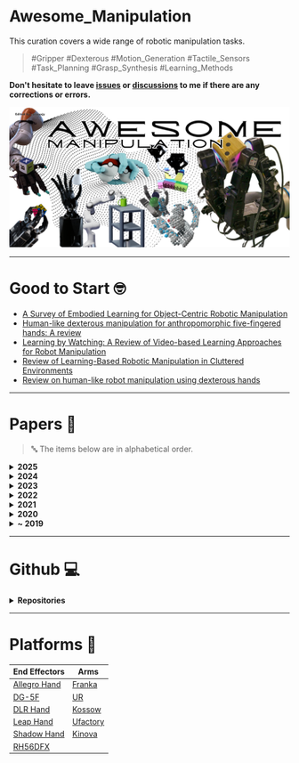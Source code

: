 # Awesome_Manipulation

This curation covers a wide range of robotic manipulation tasks. 
> #Gripper #Dexterous #Motion_Generation #Tactile_Sensors #Task_Planning #Grasp_Synthesis #Learning_Methods

**Don't hesitate to leave [issues](https://github.com/curieuxjy/Awesome_Manipulation/issues) or [discussions](https://github.com/curieuxjy/Awesome_Manipulation/discussions) to me if there are any corrections or errors.**

![](./asset/main.png)

---

# Good to Start 🤓
- [A Survey of Embodied Learning for Object-Centric Robotic Manipulation](https://arxiv.org/abs/2408.11537)
- [Human-like dexterous manipulation for anthropomorphic five-fingered hands: A review](https://doi.org/10.1016/j.birob.2025.100212)
- [Learning by Watching: A Review of Video-based Learning Approaches for Robot Manipulation](https://arxiv.org/abs/2402.07127)
- [Review of Learning-Based Robotic Manipulation in Cluttered Environments](https://www.mdpi.com/1424-8220/22/20/7938)
- [Review on human-like robot manipulation using dexterous hands](https://ietresearch.onlinelibrary.wiley.com/doi/10.1049/ccs2.12073)

---

# Papers 📑
> 🔤 The items below are in alphabetical order.

<details>
<summary><b>2025</b></summary>

- [Beyond Behavior Cloning: Robustness through Interactive Imitation and Contrastive Learning](https://arxiv.org/abs/2502.07645)
- [Biohybrid hand actuated by multiple human muscle tissues](https://www.science.org/doi/10.1126/scirobotics.adr5512)
- [Canonical Representation and Force-Based Pretraining of 3D Tactile for Dexterous Visuo-Tactile Policy Learning](https://arxiv.org/abs/2409.17549)
- [Counterfactual Behavior Cloning: Offline Imitation Learning from Imperfect Human Demonstrations](https://arxiv.org/pdf/2505.10760)
- [Development of a Five-Fingerd Biomimetic Soft Robotic Hand by 3D Printing the Skin and Skeleton as One Unit](https://arxiv.org/abs/2503.00789v1)
- [DexFlow: A Unified Approach for Dexterous Hand Pose Retargeting and Interaction](https://arxiv.org/abs/2505.01083)
- [DexMOTS: Learning Contact-Rich Dexterous Manipulation in an Object-Centric Task Space with Differentiable Simulation](https://dexmots.github.io/dexmots.pdf) [➕](https://dexmots.github.io/)
- [DexterityGen: Foundation Controller for Unprecedented Dexterity](https://arxiv.org/abs/2502.04307)
- [Dexterous Manipulation through Imitation Learning: A Survey](https://arxiv.org/abs/2504.03515)
- [Dexterous Pre-grasp Manipulation for Human-like Functional Categorical Grasping: Deep Reinforcement Learning and Grasp Representations](https://doi.org/10.1109/TASE.2025.3541768)
- [Diffusion-Based Approximate MPC: Fast and Consistent Imitation of Multi-Modal Action Distributions](https://arxiv.org/pdf/2504.04603)
- [DOGlove: Dexterous Manipulation with a Low-Cost Open-Source Haptic Force Feedback Glove](https://arxiv.org/abs/2502.07730v1) [➕](https://do-glove.github.io/)
- [From Simple to Complex Skills: The Case of In-Hand Object Reorientation](https://arxiv.org/abs/2501.05439) [➕](https://dexhier.github.io/)
- [Generalizing Safety Beyond Collision-Avoidance via Latent-Space Reachability Analysis](https://arxiv.org/abs/2502.00935)
- [GLOVER++: Unleashing the Potential of Affordance Learning from Human Behaviors for Robotic Manipulation](https://arxiv.org/pdf/2505.11865)
- [Grounded Vision-Language Interpreter for Integrated Task and Motion Planning](https://arxiv.org/pdf/2506.03270)
- [HOMER: Learning In-the-Wild Mobile Manipulation via Hybrid Imitation and Whole-Body Control](https://arxiv.org/pdf/2506.01185)
- [Improving Vision-Language-Action Model with Online Reinforcement Learning](https://arxiv.org/abs/2501.16664)
- [Learning Gentle Grasping Using Vision, Sound, and Touch](https://arxiv.org/abs/2503.07926) [➕](https://lasr.org/research/gentle-grasping)
- [Learning to Play Piano in the Real World](https://arxiv.org/abs/2503.15481) [➕](https://lasr.org/research/learning-to-play-piano)
- [Learning to Transfer Human Hand Skills for Robot Manipulations](https://arxiv.org/abs/2501.04169) [➕](https://rureadyo.github.io/MocapRobot/)
- [Make a Donut: Hierarchical EMD-Space Planning for Zero-Shot Deformable Manipulation with Tools](https://arxiv.org/abs/2311.02787)
- [MuJoCo Playground](https://www.arxiv.org/abs/2502.08844)
- [MuST: Multi-Head Skill Transformer for Long-Horizon Dexterous Manipulation with Skill Progress](https://arxiv.org/abs/2502.02753)
- [Object-centric 3D Motion Field for Robot Learning from Human Videos](https://arxiv.org/pdf/2506.04227)
- [Rethinking Latent Representations in Behavior Cloning: An Information Bottleneck Approach for Robot Manipulation](https://arxiv.org/abs/2502.02853)
- [RUKA: Rethinking the Design of Humanoid Hands with Learning](https://arxiv.org/abs/2504.13165) [➕](https://ruka-hand.github.io/)
- [S$^2$-Diffusion: Generalizing from Instance-level to Category-level Skills in Robot Manipulation](https://arxiv.org/abs/2502.09389v2)
- [SAM2Act: Integrating Visual Foundation Model with A Memory Architecture for Robotic Manipulation](https://arxiv.org/abs/2501.18564)
- [Scalable, Training-Free Visual Language Robotics: A Modular Multi-Model Framework for Consumer-Grade GPUs](https://arxiv.org/abs/2502.01071)
- [Self-supervised perception for tactile skin covered dexterous hands](https://arxiv.org/abs/2505.11420)
- [SKIL: Semantic Keypoint Imitation Learning for Generalizable Data-efficient Manipulation](https://arxiv.org/abs/2501.14400)
- [Training Strategies for Efficient Embodied Reasoning](https://arxiv.org/abs/2505.08243)
- [Universal Actions for Enhanced Embodied Foundation Models](https://arxiv.org/abs/2501.10105)
- [VLA-RL: Towards Masterful and General Robotic Manipulation with Scalable Reinforcement Learning](https://arxiv.org/pdf/2505.18719)
- [What Matters for Batch Online Reinforcement Learning in Robotics?](https://arxiv.org/pdf/2505.08078)
- [When Pre-trained Visual Representations Fall Short: Limitations in Visuo-Motor Robot Learning](https://arxiv.org/abs/2502.03270)
- [ZeroBP: Learning Position-Aware Correspondence for Zero-shot 6D Pose Estimation in Bin-Picking](https://arxiv.org/abs/2502.01004)

</details>


<details>
<summary><b>2024</b></summary>

- [3D Diffuser Actor: Policy Diffusion with 3D Scene Representations](https://arxiv.org/abs/2402.10885) [➕](https://3d-diffuser-actor.github.io/)
- [ALPHA-α and Bi-ACT Are All You Need: Importance of Position and Force Information/Control for Imitation Learning of Unimanual and Bimanual Robotic Manipulation with Low-Cost System](https://arxiv.org/abs/2411.09942)
- [AnyRotate: Gravity-Invariant In-Hand Object Rotation with Sim-to-Real Touch](https://arxiv.org/abs/2405.07391) [➕](https://maxyang27896.github.io/anyrotate/)
- [AnySkin: Plug-and-play Skin Sensing for Robotic Touch](https://arxiv.org/abs/2409.08276)
- [ASID: Active Exploration for System Identification in Robotic Manipulation](https://openreview.net/forum?id=jNR6s6OSBT)
- [AutoMate: Specialist and Generalist Assembly Policies over Diverse Geometries](https://arxiv.org/abs/2407.08028) [➕](https://bingjietang718.github.io/automate/)
- [Avoid Everything: Model-Free Collision Avoidance with Expert-Guided Fine-Tuning](https://openreview.net/pdf/d04a076c1b1b0e51cf759c1e124928c58b22657e.pdf) [➕](https://avoid-everything.github.io/)
- [Behavior Generation with Latent Actions](https://arxiv.org/abs/2403.03181) [➕](https://sjlee.cc/vq-bet/)
- [Bimanual Dexterity for Complex Tasks](https://arxiv.org/abs/2411.13677) [➕](https://bidex-teleop.github.io/)
- [Biomimetic rigid-soft finger design for highly dexterous and adaptive robotic hands](https://www.science.org/doi/full/10.1126/sciadv.adu2018)
- [Bridging the Human to Robot Dexterity Gap through Object-Oriented Rewards](https://arxiv.org/abs/2410.23289) [➕](https://object-rewards.github.io/)
- [Bridging the Resource Gap: Deploying Advanced Imitation Learning Models onto Affordable Embedded Platforms](https://arxiv.org/abs/2411.11406)
- [CHG-DAgger: Interactive Imitation Learning with Human-Policy Cooperative Control](https://openreview.net/pdf?id=nWiHRy3ZXy)
- [ClevrSkills: Compositional Language and Visual Reasoning in Robotics](https://arxiv.org/abs/2411.09052)
- [Consistency Policy: Accelerated Visuomotor Policies via Consistency Distillation](https://arxiv.org/abs/2405.07503) [➕](https://consistency-policy.github.io/)
- [DexCap: Scalable and Portable Mocap Data Collection System for Dexterous Manipulation](https://arxiv.org/abs/2403.07788) [➕](https://dex-cap.github.io/)
- [DexDiffuser: Interaction-aware Diffusion Planning for Adaptive Dexterous Manipulation](https://arxiv.org/abs/2411.18562) [➕](https://dexdiffuser.github.io/)
- [DextrAH-G: Pixels-to-Action Dexterous Arm-Hand Grasping with Geometric Fabrics](https://arxiv.org/abs/2407.02274)
- [DeXtreme: Transfer of Agile In-hand Manipulation from Simulation to Reality](https://arxiv.org/abs/2210.13702) [➕](https://dextreme.org/)
- [Diff-Control: A Stateful Diffusion-based Policy for Imitation Learning](https://arxiv.org/html/2404.12539v2) [➕](https://diff-control.github.io/)
- [DIFFTACTILE: A Physics-based Differentiable Tactile Simulator for Contact-rich Robotic Manipulation](https://arxiv.org/abs/2403.08716)
- [Effective Virtual Reality Teleoperation of an Upper-body Humanoid with Modified Task Jacobians and Relaxed Barrier Functions for Self-Collision Avoidance](https://www.arxiv.org/abs/2411.07534)
- [EgoMimic: Scaling Imitation Learning via Egocentric Video](https://arxiv.org/abs/2410.24221)
- [Embodied Manipulation with Past and Future Morphologies through an Open Parametric Hand Design](https://arxiv.org/abs/2410.18633)
- [Error-Feedback Model for Output Correction in Bilateral Control-Based Imitation Learning](https://arxiv.org/abs/2411.12255)
- [Exploring the Adversarial Vulnerabilities of Vision-Language-Action Models in Robotics](https://www.arxiv.org/abs/2411.13587)
- [Flow Matching Imitation Learning for Multi-Support Manipulation](https://arxiv.org/abs/2407.12381) [➕](https://hucebot.github.io/flow_multisupport_website/)
- [G3Flow: Generative 3D Semantic Flow for Pose-aware and Generalizable Object Manipulation](https://arxiv.org/abs/2411.18369)
- [Grasp Anything: Combining Teacher-Augmented Policy Gradient Learning with Instance Segmentation to Grasp Arbitrary Objects](https://arxiv.org/abs/2403.10187v1)
- [Grasp Multiple Objects with One Hand](https://arxiv.org/abs/2310.15599)
- [Grasping Diverse Objects with Simulated Humanoids](https://yzhu.io/publication/grasp2024ral/paper.pdf) [➕](https://www.zhengyiluo.com/Omnigrasp-Site/)
- [GraspXL: Generating Grasping Motions for Diverse Objects at Scale](https://arxiv.org/abs/2403.19649) [➕](https://eth-ait.github.io/graspxl/)
- [Hand-Object Interaction Pretraining from Videos](https://arxiv.org/abs/2409.08273) [➕](https://hgaurav2k.github.io/hop/)
- [ICRT: In-Context Imitation Learning via Next-Token Prediction](https://arxiv.org/abs/2408.15980)
- [Instant Policy: In-Context Imitation Learning via Graph Diffusion](https://arxiv.org/abs/2411.12633) [➕](https://www.robot-learning.uk/instant-policy)
- [Kinematic Motion Retargeting for Contact-Rich Anthropomorphic Manipulations](https://arxiv.org/abs/2402.04820)
- [Learning a Shape-Conditioned Agent for Purely Tactile In-Hand Manipulation of Various Objects](https://arxiv.org/abs/2407.18834) [➕](https://aidx-lab.org/manipulation/iros24)
- [Learning In-Hand Translation Using Tactile Skin With Shear and Normal Force Sensing](https://arxiv.org/abs/2407.07885)
- [Learning Multimodal Behaviors from Scratch with Diffusion Policy Gradient](https://arxiv.org/abs/2406.00681)
- [Learning Precise Affordances from Egocentric Videos for Robotic Manipulation](https://arxiv.org/abs/2408.10123)
- [LEGATO: Cross-Embodiment Imitation Using a Grasping Tool](https://arxiv.org/abs/2411.03682) [➕](https://ut-hcrl.github.io/LEGATO/)
- [Lift3D Foundation Policy: Lifting 2D Large-Scale Pretrained Models for Robust 3D Robotic Manipulation](https://arxiv.org/abs/2411.18623) [➕](https://lift3d-web.github.io/)
- [METRA: Scalable Unsupervised RL with Metric-Aware Abstraction](https://openreview.net/forum?id=c5pwL0Soay)
- [On the Role of the Action Space in Robot Manipulation Learning and Sim-to-Real Transfer](https://arxiv.org/abs/2312.03673)
- [PreAfford: Universal Affordance-Based Pre-Grasping for Diverse Objects and Environments](https://arxiv.org/abs/2404.03634) [➕](https://air-discover.github.io/PreAfford/)
- [RealDex: Towards Human-like Grasping for Robotic Dexterous Hand](https://arxiv.org/abs/2402.13853)
- [ResPilot: Teleoperated Finger Gaiting via Gaussian Process Residual Learning](https://arxiv.org/abs/2409.09140)
- [RISE: 3D Perception Makes Real-World Robot Imitation Simple and Effective](https://arxiv.org/abs/2404.12281) [➕](https://rise-policy.github.io/)
- [Robot Synesthesia: In-Hand Manipulation with Visuotactile Sensing](https://arxiv.org/abs/2312.01853) [➕](https://yingyuan0414.github.io/visuotactile/)
- [Robots Pre-train Robots: Manipulation-Centric Robotic Representation from Large-Scale Robot Datasets](https://arxiv.org/abs/2410.22325) [➕](https://robots-pretrain-robots.github.io/)
- [Robust Adaptive Safe Robotic Grasping with Tactile Sensing](https://arxiv.org/abs/2411.07833)
- [Sampling-Based Model Predictive Control for Dexterous Manipulation on a Biomimetic Tendon-Driven Hand](https://arxiv.org/abs/2411.06183)
- [ScissorBot: Learning Generalizable Scissor Skill for Paper Cutting via Simulation, Imitation, and Sim2Real](https://openreview.net/pdf?id=EndKKLLegn)
- [SkillTree: Explainable Skill-Based Deep Reinforcement Learning for Long-Horizon Control Tasks](https://arxiv.org/abs/2411.12173)
- [SPIRE: Synergistic Planning, Imitation, and Reinforcement Learning for Long-Horizon Manipulation](https://arxiv.org/abs/2410.18065) [➕](https://sites.google.com/view/spire-corl-2024)
- [STEER: Flexible Robotic Manipulation via Dense Language Grounding](https://arxiv.org/abs/2411.03409)
- [TacEx: GelSight Tactile Simulation in Isaac Sim - Combining Soft-Body and Visuotactile Simulators](https://arxiv.org/abs/2411.04776)
- [TacSL: A Library for Visuotactile Sensor Simulation and Learning](https://arxiv.org/abs/2408.06506)
- [THE COLOSSEUM: A Benchmark for Evaluating Generalization for Robotic Manipulation](https://arxiv.org/abs/2402.08191) [➕](https://robot-colosseum.github.io/)
- [The Foundational Pose as a Selection Mechanism for the Design of Tool-Wielding Multi-Finger Robotic Hands](https://arxiv.org/abs/2409.14158)
- [The Role of Action Abstractions in Robot Manipulation Learning and Sim-to-Real Transfer](https://openreview.net/pdf?id=oDKc2H00ok)
- [Towards Tight Convex Relaxations for Contact-Rich Manipulation](https://arxiv.org/abs/2402.10312) [➕](https://bernhardgraesdal.com/rss24-towards-tight-convex-relaxations/)
- [Twisting Lids Off with Two Hands](https://arxiv.org/abs/2403.02338)
- [Vegetable Peeling: A Case Study in Constrained Dexterous Manipulation](https://arxiv.org/abs/2407.07884) [➕](https://taochenshh.github.io/projects/veg-peeling)
- [VidMan: Exploiting Implicit Dynamics from Video Diffusion Model for Effective Robot Manipulation](https://arxiv.org/abs/2411.09153)
- [VLMPC: Vision-Language Model Predictive Control for Robotic Manipulation](https://arxiv.org/abs/2407.09829)
- [VQ-ACE: Efficient Policy Search for Dexterous Robotic Manipulation via Action Chunking Embedding](https://arxiv.org/abs/2411.03556) [➕](https://srl-ethz.github.io/page-vq-ace/)
- [WHALE: Towards Generalizable and Scalable World Models for Embodied Decision-making](https://arxiv.org/abs/2411.05619)

</details>


<details>
<summary><b>2023</b></summary>

- [A Model-Free Approach to Fingertip Slip and Disturbance Detection for Grasp Stability Inference](https://ieeexplore.ieee.org/document/10364337/)
- [AnyTeleop: A General Vision-Based Dexterous Robot Arm-Hand Teleoperation System](https://arxiv.org/abs/2307.04577) [➕](https://yzqin.github.io/anyteleop/)
- [Contact Edit: Artist Tools for Intuitive Modeling of Hand-Object Interactions](https://arxiv.org/abs/2305.02051)
- [Deep Reinforcement Learning of Dexterous Pre-grasp Manipulation for Human-like Functional Categorical Grasping](https://arxiv.org/abs/2307.16752)
- [DexDeform: Dexterous Deformable Object Manipulation with Human Demonstrations and Differentiable Physics](https://arxiv.org/abs/2304.03223) [➕](https://sites.google.com/view/dexdeform)
- [General In-Hand Object Rotation with Vision and Touch](https://arxiv.org/abs/2309.09979)
- [Getting the Ball Rolling: Learning a Dexterous Policy for a Biomimetic Tendon-Driven Hand with Rolling Contact Joints](https://arxiv.org/abs/2308.02453) [➕](http://tactilesim.csail.mit.edu/)
- [IndustReal: Transferring Contact-Rich Assembly Tasks from Simulation to Reality](https://arxiv.org/abs/2305.17110) [➕](https://sites.google.com/nvidia.com/industreal)
- [Neural feels with neural fields: Visuo-tactile perception for in-hand manipulation](https://arxiv.org/abs/2312.13469)
- [Perceiving Extrinsic Contacts from Touch Improves Learning Insertion Policies](https://arxiv.org/abs/2309.16652)
- [Rotating without Seeing: Towards In-hand Dexterity through Touch](https://arxiv.org/abs/2303.10880) [➕](https://touchdexterity.github.io/)
- [Sampling-based Exploration for Reinforcement Learning of Dexterous Manipulation](https://arxiv.org/abs/2303.03486)
- [Tacchi: A Pluggable and Low Computational Cost Elastomer Deformation Simulator for Optical Tactile Sensors](https://arxiv.org/abs/2301.08343)
- [UniDexGrasp++: Improving Dexterous Grasping Policy Learning via Geometry-aware Curriculum and Iterative Generalist-Specialist Learning](https://arxiv.org/abs/2304.00464) [➕](https://pku-epic.github.io/UniDexGrasp++/)
- [Visual Dexterity: In-Hand Reorientation of Novel and Complex Object Shapes](https://arxiv.org/abs/2211.11744)

</details>


<details>
<summary><b>2022</b></summary>

- [Efficient Tactile Simulation with Differentiability for Robotic Manipulation](https://people.csail.mit.edu/jiex/papers/TactileSim/paper.pdf) [➕](http://tactilesim.csail.mit.edu/)
- [Factory: Fast Contact for Robotic Assembly](https://arxiv.org/abs/2205.03532) [➕](https://sites.google.com/nvidia.com/factory)
- [Human to Robot Hand Motion Mapping Methods: Review and Classification](https://ieeexplore.ieee.org/document/9896989)
- [In-Hand Object Rotation via Rapid Motor Adaptation](https://arxiv.org/abs/2210.04887)
- [Robotic Telekinesis: Learning a Robotic Hand Imitator by Watching Humans on Youtube](https://arxiv.org/abs/2202.10448)
- [Tactile Gym 2.0: Sim-to-real Deep Reinforcement Learning for Comparing Low-cost High-Resolution Robot Touch](https://arxiv.org/abs/2207.10763)

</details>

<details>
<summary><b>2021</b></summary>

- [A System for General In-Hand Object Re-Orientation](https://arxiv.org/abs/2111.03043)
- [OSCAR: Data-Driven Operational Space Control for Adaptive and Robust Robot Manipulation](https://arxiv.org/abs/2110.00704)
- [ReSkin: versatile, replaceable, lasting tactile skins](https://arxiv.org/abs/2111.00071) [➕](https://reskin.dev/)
- [STORM: An Integrated Framework for Fast Joint-Space Model-Predictive Control for Reactive Manipulation](https://arxiv.org/abs/2104.13542)
- [Tactile-RL for Insertion: Generalization to Objects of Unknown Geometry](https://arxiv.org/abs/2104.01167) [➕](https://sites.google.com/view/tactileinsertion)
- [Towards Complex and Continuous Manipulation: A Gesture Based Anthropomorphic Robotic Hand Design](https://arxiv.org/pdf/2012.10981)

</details>

<details>
<summary><b>2020</b></summary>

- [A Long Horizon Planning Framework for Manipulating Rigid Pointcloud Objects](https://arxiv.org/abs/2011.08177) [➕](https://anthonysimeonov.github.io/rpo-planning-framework/)
- [Cable Manipulation with a Tactile-Reactive Gripper](https://arxiv.org/abs/1910.02860) [➕](http://gelsight.csail.mit.edu/cable/)
- [DIGIT: A Novel Design for a Low-Cost Compact High-Resolution Tactile Sensor with Application to In-Hand Manipulation](https://arxiv.org/abs/2005.14679)
- [Precise and realistic grasping and manipulation in Virtual Reality without force feedback](https://ieeexplore.ieee.org/document/9089499)
- [TACTO: A Fast, Flexible and Open-source Simulator for High-Resolution Vision-based Tactile Sensors](https://arxiv.org/abs/2012.08456)
</details>

<details>
<summary><b>~ 2019</b></summary>

- [A grasp strategy with the geometric centroid of a groped object shape derived from contact spots](https://ieeexplore.ieee.org/document/6225379)
- [A modular, distributed, soft, 3-axis sensor system for robot hands](https://www.researchgate.net/publication/312316362_A_modular_distributed_soft_3-axis_sensor_system_for_robot_hands)
- [Covering a Robot Fingertip with uSkin: a Soft Electronic Skin with Distributed 3-axis Force Sensitive Elements for Robot Hands](https://qmro.qmul.ac.uk/xmlui/bitstream/handle/123456789/28528/Jamone%20Covering%20a%20Robot%202017%20Accepted.pdf;jsessionid=7C1C26BC085D1D790F5EF4D2F9099FB7?sequence=1)
- [DexPilot: Vision Based Teleoperation of Dexterous Robotic Hand-Arm System](https://arxiv.org/abs/1910.03135)
- [Integration of recognition and planning for robot hand grasping](https://ieeexplore.ieee.org/document/6677505)
- [Learning Complex Dexterous Manipulation with Deep Reinforcement Learning and Demonstrations](https://arxiv.org/abs/1709.10087)
- [Task-Oriented Hand Motion Retargeting for Dexterous Manipulation Imitation](https://arxiv.org/abs/1810.01845)

</details>

---

# Github 💻

<details>
<summary><b>Repositories</b></summary>

- [![](https://img.shields.io/badge/dexsuite-dex--retargeting-black?style=flat-square&logo=github)](https://github.com/dexsuite/dex-retargeting) <img src="https://img.shields.io/github/stars/dexsuite/dex-retargeting?style=flat-square&color=yellow">
- [![](https://img.shields.io/badge/dexsuite-dex--urdf-black?style=flat-square&logo=github)](https://github.com/dexsuite/dex-urdf) <img src="https://img.shields.io/github/stars/dexsuite/dex-urdf?style=flat-square&color=yellow">
- [![](https://img.shields.io/badge/facebookresearch-neuralfeels-black?style=flat-square&logo=github)](https://github.com/facebookresearch/neuralfeels) <img src="https://img.shields.io/github/stars/facebookresearch/neuralfeels?style=flat-square&color=yellow">
- [![](https://img.shields.io/badge/google--deepmind-mujoco_playground-black?style=flat-square&logo=github)](https://github.com/google-deepmind/mujoco_playground/) <img src="https://img.shields.io/github/stars/google-deepmind/mujoco_playground?style=flat-square&color=yellow">
- [![](https://img.shields.io/badge/j96w-DexCap-black?style=flat-square&logo=github)](https://github.com/j96w/DexCap) <img src="https://img.shields.io/github/stars/j96w/DexCap?style=flat-square&color=yellow">
- [![](https://img.shields.io/badge/kevinzakka-mink-black?style=flat-square&logo=github)](https://github.com/kevinzakka/mink) <img src="https://img.shields.io/github/stars/kevinzakka/mink?style=flat-square&color=yellow">
- [![](https://img.shields.io/badge/linchangyi1-Awesome--Touch-black?style=flat-square&logo=github)](https://github.com/linchangyi1/Awesome-Touch) <img src="https://img.shields.io/github/stars/linchangyi1/Awesome-Touch?style=flat-square&color=yellow">
- [![](https://img.shields.io/badge/NVlabs-curobo-black?style=flat-square&logo=github)](https://github.com/NVlabs/curobo) <img src="https://img.shields.io/github/stars/NVlabs/curobo?style=flat-square&color=yellow">
- [![](https://img.shields.io/badge/NVLabs-industreallib-black?style=flat-square&logo=github)](https://github.com/NVLabs/industreallib) <img src="https://img.shields.io/github/stars/NVLabs/industreallib?style=flat-square&color=yellow">
- [![](https://img.shields.io/badge/NVlabs-sim--web--visualizer-black?style=flat-square&logo=github)](https://github.com/NVlabs/sim-web-visualizer) <img src="https://img.shields.io/github/stars/NVlabs/sim-web-visualizer?style=flat-square&color=yellow">
- [![](https://img.shields.io/badge/PKU--MARL-DexterousHands-black?style=flat-square&logo=github)](https://github.com/PKU-MARL/DexterousHands) <img src="https://img.shields.io/github/stars/PKU-MARL/DexterousHands?style=flat-square&color=yellow">
- [![](https://img.shields.io/badge/rhett--chen-Robotic--grasping--papers-black?style=flat-square&logo=github)](https://github.com/rhett-chen/Robotic-grasping-papers) <img src="https://img.shields.io/github/stars/rhett-chen/Robotic-grasping-papers?style=flat-square&color=yellow">
- [![](https://img.shields.io/badge/robot--colosseum-robot--colosseum-black?style=flat-square&logo=github)](https://github.com/robot-colosseum/robot-colosseum) <img src="https://img.shields.io/github/stars/robot-colosseum/robot-colosseum?style=flat-square&color=yellow">
- [![](https://img.shields.io/badge/sam2act-SAM2Act-black?style=flat-square&logo=github)](https://github.com/sam2act/SAM2Act) <img src="https://img.shields.io/github/stars/sam2act/SAM2Act?style=flat-square&color=yellow">
- [![](https://img.shields.io/badge/xinghaochen-awesome--hand--pose--estimation-black?style=flat-square&logo=github)](https://github.com/xinghaochen/awesome-hand-pose-estimation) <img src="https://img.shields.io/github/stars/xinghaochen/awesome-hand-pose-estimation?style=flat-square&color=yellow">
- [![](https://img.shields.io/badge/zdchan-graspxl-black?style=flat-square&logo=github)](https://github.com/zdchan/graspxl) <img src="https://img.shields.io/github/stars/zdchan/graspxl?style=flat-square&color=yellow">


</details>

---

# Platforms 🦾

| End Effectors             | Arms                |
|------------------------------------------------------------|-------------------------------------------------------------|
| [Allegro Hand](https://www.allegrohand.com/)  | [Franka](https://franka.de/)             |
| [DG-5F](https://en.tesollo.com/DG-5F)                    | [UR](https://www.universal-robots.com/)   |
| [DLR Hand](https://ieeexplore.ieee.org/document/932538/) | [Kossow](https://www.kassowrobots.com/products/7-axis-collaborative-robot-arm-kr-series)                      |
| [Leap Hand](https://arxiv.org/abs/2309.06440)     | [Ufactory](https://www.ufactory.us/xarm)                             |
| [Shadow Hand](https://www.shadowrobot.com/dexterous-hand-series/)  | [Kinova](https://www.kinovarobotics.com/)                                |
| [RH56DFX](https://inspire-robots.store/collections/all/products/the-dexterous-hands-rh56dfx-series) ||
